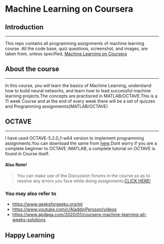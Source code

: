 # Machine Learning on Coursera

## Introduction
**************************************************************************
This repo contains all programming assignments of machine learning course .All the code base, quiz questions, screenshot, and images, are taken from, unless specified, [Machine Learning on Coursera](https://www.coursera.org/learn/machine-learning/)

## About the course
****************************************************************************
In this course, you will learn the basics of  Machine Learning, understand how to build neural networks, and learn how to lead successful machine learning projects.The concepts are practisced in MATLAB/OCTAVE.This is a 11 week Course and at the end of every week there will be a set of quizzes and Programming assignmemts(MATLAB/OCTAVE)

## OCTAVE
**********************************************************************************
I have used OCTAVE-5.2.0_1-w64 version to implement programming assignments.You can download the same from [here](https://ftp.gnu.org/gnu/octave/windows/octave-5.2.0_1-w64-installer.exe).Dont worry if you are a complete beginner to OCTAVE /MATLAB, a complete tutorial on OCTAVE is found in Course itself.

#### Also Note!

  > You can make use of the Discussion forums in the course so as to resolve any errors you face while doing assignments.[CLICK HERE!](https://www.coursera.org/learn/machine-learning/supplement/SFKpu/programming-tips-from-mentors)
  
  
### You may also refer to 

- https://www.geeksforgeeks.org/ml 
- https://www.youtube.com/c/AladdinPersson/videos
- https://www.apdaga.com/2020/01/coursera-machine-learning-all-weeks-solutions

## Happy Learning
